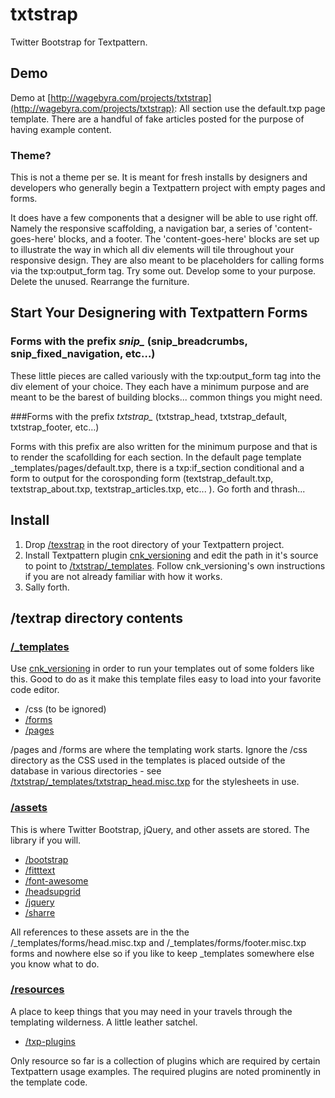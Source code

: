 txtstrap
========

Twitter Bootstrap for Textpattern.

## Demo

Demo at [http://wagebyra.com/projects/txtstrap](http://wagebyra.com/projects/txtstrap): All section use the default.txp page template. There are a handful of fake articles posted for the purpose of having example content. 

### Theme?

This is not a theme per se. It is meant for fresh installs by designers and developers who generally begin a Textpattern project with empty pages and forms.

It does have a few components that a designer will be able to use right off. Namely the responsive scaffolding, a navigation bar, a series of 'content-goes-here' blocks, and a footer. The 'content-goes-here' blocks are set up to illustrate the way in which all div elements will tile throughout your responsive design. They are also meant to be placeholders for calling forms via the txp:output_form tag. Try some out. Develop some to your purpose. Delete the unused. Rearrange the furniture.

## Start Your Designering with Textpattern Forms


### Forms with the prefix *snip_* (snip_breadcrumbs, snip_fixed_navigation, etc…) 

These little pieces are called variously with the txp:output_form tag into the div element of your choice. They each have a minimum purpose and are meant to be the barest of building blocks... common things you might need.

###Forms with the prefix *txtstrap_* (txtstrap_head, txtstrap_default, txtstrap_footer, etc…)

Forms with this prefix are also written for the minimum purpose and that is to render the scafollding for each section. In the default page template _templates/pages/default.txp, there is a txp:if_section conditional and a form to output for the corosponding form (textstrap_default.txp, textstrap_about.txp, textstrap_articles.txp, etc... ). Go forth and thrash...

## Install

1. Drop [/texstrap](https://github.com/whaleen/txtstrap) in the root directory of your Textpattern project.
2. Install Textpattern plugin [cnk_versioning](https://gist.github.com/4128491) and edit the path in it's source to point to [/txtstrap/_templates](https://github.com/whaleen/txtstrap/tree/master/_templates). Follow cnk_versioning's own instructions if you are not already familiar with how it works.
3. Sally forth.


## /textrap directory contents

### [/_templates](https://github.com/whaleen/txtstrap/tree/master/_templates)

Use [cnk_versioning](http://www.cnowak.de/works/txp_plugins/cnk_versioning_v0.1.7.txt) in order to run your templates out of some folders like this. Good to do as it make this template files easy to load into your favorite code editor.

* /css (to be ignored)
* [/forms](https://github.com/whaleen/txtstrap/tree/master/_templates/forms)
* [/pages](https://github.com/whaleen/txtstrap/tree/master/_templates/pages)

/pages and /forms are where the templating work starts. Ignore the /css directory as the CSS used in the templates is placed outside of the database in various directories - see [/txtstrap/_templates/txtstrap_head.misc.txp](https://github.com/whaleen/txtstrap/blob/master/_templates/forms/txtstrap_head.misc.txp) for the stylesheets in use.

### [/assets](https://github.com/whaleen/txtstrap/tree/master/assets)

This is where Twitter Bootstrap, jQuery, and other assets are stored. The library if you will.

* [/bootstrap](https://github.com/whaleen/txtstrap/tree/master/assets/bootstrap)
* [/fitttext](https://github.com/whaleen/txtstrap/tree/master/assets/fittext)
* [/font-awesome](https://github.com/whaleen/txtstrap/tree/master/assets/font-awesome)
* [/headsupgrid](https://github.com/whaleen/txtstrap/tree/master/assets/headsupgrid)
* [/jquery](https://github.com/whaleen/txtstrap/tree/master/assets/jquery)
* [/sharre](https://github.com/whaleen/txtstrap/tree/master/assets/sharre)

All references to these assets are in the the /_templates/forms/head.misc.txp and /_templates/forms/footer.misc.txp forms and nowhere else so if you like to keep _templates somewhere else you know what to do.

### [/resources](https://github.com/whaleen/txtstrap/tree/master/resources)

A place to keep things that you may need in your travels through the templating wilderness. A little leather satchel.

* [/txp-plugins](https://github.com/whaleen/txtstrap/tree/master/resources/txp-plugins)

Only resource so far is a collection of plugins which are required by certain Textpattern usage examples. The required plugins are noted prominently in the template code.